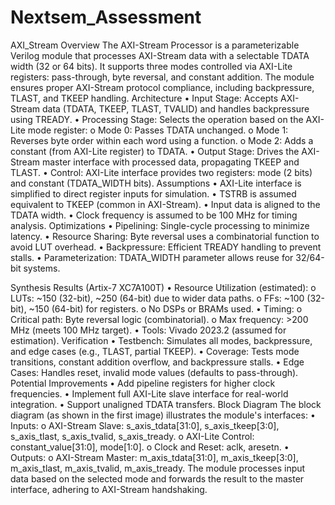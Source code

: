 # Nextsem_Assessment
AXI_Stream
Overview
The AXI-Stream Processor is a parameterizable Verilog module that processes AXI-Stream data with a selectable TDATA width (32 or 64 bits). It supports three modes controlled via AXI-Lite registers: pass-through, byte reversal, and constant addition. The module ensures proper AXI-Stream protocol compliance, including backpressure, TLAST, and TKEEP handling.
Architecture
•	Input Stage: Accepts AXI-Stream data (TDATA, TKEEP, TLAST, TVALID) and handles backpressure using TREADY.
•	Processing Stage: Selects the operation based on the AXI-Lite mode register:
o	Mode 0: Passes TDATA unchanged.
o	Mode 1: Reverses byte order within each word using a function.
o	Mode 2: Adds a constant (from AXI-Lite register) to TDATA.
•	Output Stage: Drives the AXI-Stream master interface with processed data, propagating TKEEP and TLAST.
•	Control: AXI-Lite interface provides two registers: mode (2 bits) and constant (TDATA_WIDTH bits).
Assumptions
•	AXI-Lite interface is simplified to direct register inputs for simulation.
•	TSTRB is assumed equivalent to TKEEP (common in AXI-Stream).
•	Input data is aligned to the TDATA width.
•	Clock frequency is assumed to be 100 MHz for timing analysis.
Optimizations
•	Pipelining: Single-cycle processing to minimize latency.
•	Resource Sharing: Byte reversal uses a combinatorial function to avoid LUT overhead.
•	Backpressure: Efficient TREADY handling to prevent stalls.
•	Parameterization: TDATA_WIDTH parameter allows reuse for 32/64-bit systems.

Synthesis Results (Artix-7 XC7A100T)
•	Resource Utilization (estimated):
o	LUTs: ~150 (32-bit), ~250 (64-bit) due to wider data paths.
o	FFs: ~100 (32-bit), ~150 (64-bit) for registers.
o	No DSPs or BRAMs used.
•	Timing:
o	Critical path: Byte reversal logic (combinatorial).
o	Max frequency: >200 MHz (meets 100 MHz target).
•	Tools: Vivado 2023.2 (assumed for estimation).
Verification
•	Testbench: Simulates all modes, backpressure, and edge cases (e.g., TLAST, partial TKEEP).
•	Coverage: Tests mode transitions, constant addition overflow, and backpressure stalls.
•	Edge Cases: Handles reset, invalid mode values (defaults to pass-through).
Potential Improvements
•	Add pipeline registers for higher clock frequencies.
•	Implement full AXI-Lite slave interface for real-world integration.
•	Support unaligned TDATA transfers.
Block Diagram
The block diagram (as shown in the first image) illustrates the module's interfaces:
•	Inputs:
o	AXI-Stream Slave: s_axis_tdata[31:0], s_axis_tkeep[3:0], s_axis_tlast, s_axis_tvalid, s_axis_tready.
o	AXI-Lite Control: constant_value[31:0], mode[1:0].
o	Clock and Reset: aclk, aresetn.
•	Outputs:
o	AXI-Stream Master: m_axis_tdata[31:0], m_axis_tkeep[3:0], m_axis_tlast, m_axis_tvalid, m_axis_tready.
The module processes input data based on the selected mode and forwards the result to the master interface, adhering to AXI-Stream handshaking.

